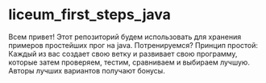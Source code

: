 # liceum_first_steps_java
Всем привет! Этот репозиторий будем использовать для хранения примеров простейших прог на java. Потренируемся?
Принцип простой:
Каждый из вас создает свою ветку и развивает свою программу, которые затем проверяем, тестим, сравниваем и выбираем лучшую. 
Авторы лучших вариантов получают бонусы.
